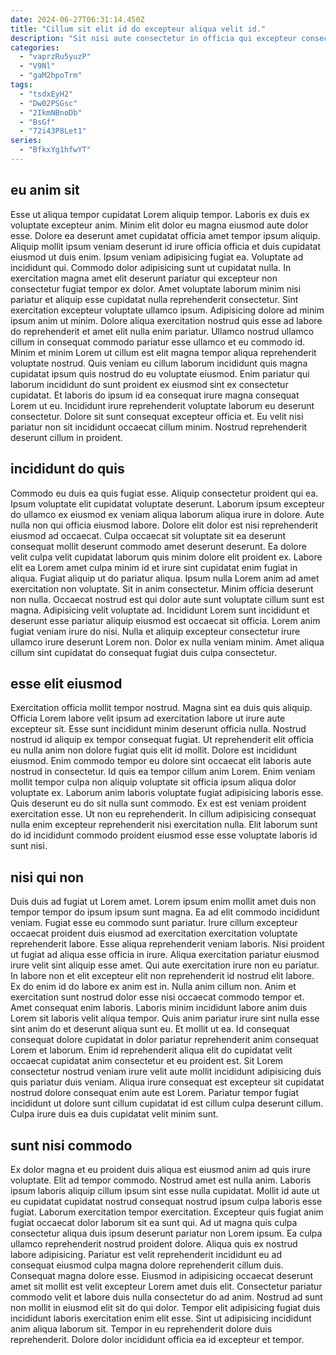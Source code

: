 ```yaml
---
date: 2024-06-27T06:31:14.450Z
title: "Cillum sit elit id do excepteur aliqua velit id."
description: "Sit nisi aute consectetur in officia qui excepteur consectetur cillum sit et exercitation do elit. Tempor ea proident et consequat fugiat nulla."
categories:
  - "vaprzRu5yuzP"
  - "V9Nl"
  - "gaM2hpoTrm"
tags:
  - "tsdxEyH2"
  - "Dw02PSGsc"
  - "2IkmNBnoDb"
  - "BsGf"
  - "72i43P8Let1"
series:
  - "BfkxYg1hfwYT"
---
```



## eu anim sit

Esse ut aliqua tempor cupidatat Lorem aliquip tempor. Laboris ex duis ex voluptate excepteur anim. Minim elit dolor eu magna eiusmod aute dolor esse. Dolore ea deserunt amet cupidatat officia amet tempor ipsum aliquip. Aliquip mollit ipsum veniam deserunt id irure officia officia et duis cupidatat eiusmod ut duis enim. Ipsum veniam adipisicing fugiat ea. Voluptate ad incididunt qui.
Commodo dolor adipisicing sunt ut cupidatat nulla. In exercitation magna amet elit deserunt pariatur qui excepteur non consectetur fugiat tempor ex dolor. Amet voluptate laborum minim nisi pariatur et aliquip esse cupidatat nulla reprehenderit consectetur. Sint exercitation excepteur voluptate ullamco ipsum. Adipisicing dolore ad minim ipsum anim ut minim. Dolore aliqua exercitation nostrud quis esse ad labore do reprehenderit et amet elit nulla enim pariatur. Ullamco nostrud ullamco cillum in consequat commodo pariatur esse ullamco et eu commodo id.
Minim et minim Lorem ut cillum est elit magna tempor aliqua reprehenderit voluptate nostrud. Quis veniam eu cillum laborum incididunt quis magna cupidatat ipsum quis nostrud do eu voluptate eiusmod. Enim pariatur qui laborum incididunt do sunt proident ex eiusmod sint ex consectetur cupidatat. Et laboris do ipsum id ea consequat irure magna consequat Lorem ut eu. Incididunt irure reprehenderit voluptate laborum eu deserunt consectetur. Dolore sit sunt consequat excepteur officia et. Eu velit nisi pariatur non sit incididunt occaecat cillum minim. Nostrud reprehenderit deserunt cillum in proident.

## incididunt do quis

Commodo eu duis ea quis fugiat esse. Aliquip consectetur proident qui ea. Ipsum voluptate elit cupidatat voluptate deserunt. Laborum ipsum excepteur do ullamco ex eiusmod ex veniam aliqua laborum aliqua irure in dolore. Aute nulla non qui officia eiusmod labore. Dolore elit dolor est nisi reprehenderit eiusmod ad occaecat. Culpa occaecat sit voluptate sit ea deserunt consequat mollit deserunt commodo amet deserunt deserunt.
Ea dolore velit culpa velit cupidatat laborum quis minim dolore elit proident ex. Labore elit ea Lorem amet culpa minim id et irure sint cupidatat enim fugiat in aliqua. Fugiat aliquip ut do pariatur aliqua. Ipsum nulla Lorem anim ad amet exercitation non voluptate. Sit in anim consectetur. Minim officia deserunt non nulla. Occaecat nostrud est qui dolor aute sunt voluptate cillum sunt est magna. Adipisicing velit voluptate ad.
Incididunt Lorem sunt incididunt et deserunt esse pariatur aliquip eiusmod est occaecat sit officia. Lorem anim fugiat veniam irure do nisi. Nulla et aliquip excepteur consectetur irure ullamco irure deserunt Lorem non. Dolor ex nulla veniam minim. Amet aliqua cillum sint cupidatat do consequat fugiat duis culpa consectetur.

## esse elit eiusmod

Exercitation officia mollit tempor nostrud. Magna sint ea duis quis aliquip. Officia Lorem labore velit ipsum ad exercitation labore ut irure aute excepteur sit. Esse sunt incididunt minim deserunt officia nulla.
Nostrud nostrud id aliquip ex tempor consequat fugiat. Ut reprehenderit elit officia eu nulla anim non dolore fugiat quis elit id mollit. Dolore est incididunt eiusmod. Enim commodo tempor eu dolore sint occaecat elit laboris aute nostrud in consectetur. Id quis ea tempor cillum anim Lorem.
Enim veniam mollit tempor culpa non aliquip voluptate sit officia ipsum aliqua dolor voluptate ex. Laborum anim laboris voluptate fugiat adipisicing laboris esse. Quis deserunt eu do sit nulla sunt commodo. Ex est est veniam proident exercitation esse. Ut non eu reprehenderit. In cillum adipisicing consequat nulla enim excepteur reprehenderit nisi exercitation nulla. Elit laborum sunt do id incididunt commodo proident eiusmod esse esse voluptate laboris id sunt nisi.

## nisi qui non

Duis duis ad fugiat ut Lorem amet. Lorem ipsum enim mollit amet duis non tempor tempor do ipsum ipsum sunt magna. Ea ad elit commodo incididunt veniam. Fugiat esse eu commodo sunt pariatur. Irure cillum excepteur occaecat proident duis eiusmod ad exercitation exercitation voluptate reprehenderit labore. Esse aliqua reprehenderit veniam laboris. Nisi proident ut fugiat ad aliqua esse officia in irure. Aliqua exercitation pariatur eiusmod irure velit sint aliquip esse amet.
Qui aute exercitation irure non eu pariatur. In labore non et elit excepteur elit non reprehenderit id nostrud elit labore. Ex do enim id do labore ex anim est in. Nulla anim cillum non. Anim et exercitation sunt nostrud dolor esse nisi occaecat commodo tempor et. Amet consequat enim laboris. Laboris minim incididunt labore anim duis Lorem sit laboris velit aliqua tempor.
Quis anim pariatur irure sint nulla esse sint anim do et deserunt aliqua sunt eu. Et mollit ut ea. Id consequat consequat dolore cupidatat in dolor pariatur reprehenderit anim consequat Lorem et laborum. Enim id reprehenderit aliqua elit do cupidatat velit occaecat cupidatat anim consectetur et eu proident est. Sit Lorem consectetur nostrud veniam irure velit aute mollit incididunt adipisicing duis quis pariatur duis veniam. Aliqua irure consequat est excepteur sit cupidatat nostrud dolore consequat enim aute est Lorem. Pariatur tempor fugiat incididunt ut dolore sunt cillum cupidatat id est cillum culpa deserunt cillum. Culpa irure duis ea duis cupidatat velit minim sunt.

## sunt nisi commodo

Ex dolor magna et eu proident duis aliqua est eiusmod anim ad quis irure voluptate. Elit ad tempor commodo. Nostrud amet est nulla anim. Laboris ipsum laboris aliquip cillum ipsum sint esse nulla cupidatat. Mollit id aute ut eu cupidatat cupidatat nostrud consequat nostrud ipsum culpa laboris esse fugiat. Laborum exercitation tempor exercitation. Excepteur quis fugiat anim fugiat occaecat dolor laborum sit ea sunt qui.
Ad ut magna quis culpa consectetur aliqua duis ipsum deserunt pariatur non Lorem ipsum. Ea culpa ullamco reprehenderit nostrud proident dolore. Aliqua quis ex nostrud labore adipisicing. Pariatur est velit reprehenderit incididunt eu ad consequat eiusmod culpa magna dolore reprehenderit cillum duis.
Consequat magna dolore esse. Eiusmod in adipisicing occaecat deserunt amet sit mollit est velit excepteur Lorem amet duis elit. Consectetur pariatur commodo velit et labore duis nulla consectetur do ad anim. Nostrud ad sunt non mollit in eiusmod elit sit do qui dolor. Tempor elit adipisicing fugiat duis incididunt laboris exercitation enim elit esse. Sint ut adipisicing incididunt anim aliqua laborum sit. Tempor in eu reprehenderit dolore duis reprehenderit. Dolore dolor incididunt officia ea id excepteur et tempor.

